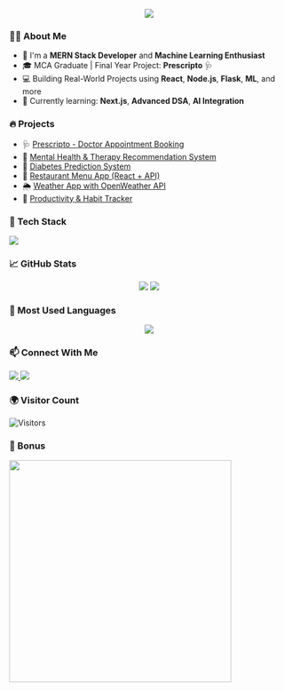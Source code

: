 
<p align="center">
  <img src="https://capsule-render.vercel.app/api?type=waving&height=200&text=Hi%20👋%20I'm%20Binayak%20Sethy&fontAlign=50&fontColor=ffffff&fontSize=30&textBg=true&animation=fadeIn&color=0:3E54AC,100:00B4DB" />
</p>

### 👨‍💻 About Me
- 🧠 I'm a **MERN Stack Developer** and **Machine Learning Enthusiast**
- 🎓 MCA Graduate | Final Year Project: **Prescripto** 🩺
- 💻 Building Real-World Projects using **React**, **Node.js**, **Flask**, **ML**, and more
- 🌱 Currently learning: **Next.js**, **Advanced DSA**, **AI Integration**

### 🔥 Projects
- 🩺 [Prescripto - Doctor Appointment Booking](https://your-live-link.com)
- 🧠 [Mental Health & Therapy Recommendation System](#)
- 💉 [Diabetes Prediction System](#)
- 🍔 [Restaurant Menu App (React + API)](#)
- 🌦️ [Weather App with OpenWeather API](#)
- 🎯 [Productivity & Habit Tracker](#)

### 🚀 Tech Stack
<p align="left">
  <img src="https://skillicons.dev/icons?i=react,nodejs,express,mongodb,tailwind,python,flask,mysql,git,github,vscode&theme=dark" />
</p>

### 📈 GitHub Stats
<p align="center">
  <img src="https://github-readme-stats.vercel.app/api?username=binayak15&show_icons=true&theme=tokyonight" />
  <img src="https://github-readme-streak-stats.herokuapp.com/?user=binayak15&theme=tokyonight" />
</p>

### 📌 Most Used Languages
<p align="center">
  <img src="https://github-readme-stats.vercel.app/api/top-langs/?username=binayak15&layout=compact&theme=tokyonight" />
</p>

### 📫 Connect With Me
<p align="left">
  <a href="https://linkedin.com/in/binayak15" target="_blank">
    <img src="https://img.shields.io/badge/LinkedIn-blue?style=for-the-badge&logo=linkedin" />
  </a>
  <a href="mailto:binayaksethy@example.com">
    <img src="https://img.shields.io/badge/Gmail-red?style=for-the-badge&logo=gmail&logoColor=white" />
  </a>
</p>

### 🌍 Visitor Count
![Visitors](https://shields.io/badge/dynamic/json?color=blue&label=Profile%20Views&query=value&url=https://api.countapi.xyz/hit/binayak15.github.io/visits)

### 🧠 Bonus
<img src="https://media.giphy.com/media/qgQUggAC3Pfv687qPC/giphy.gif" width="400"/>




